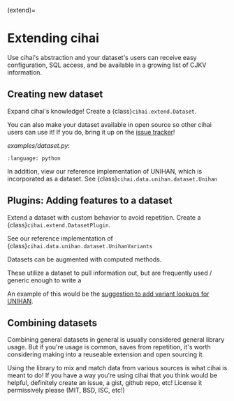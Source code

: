 (extend)=

# Extending cihai

Use cihai's abstraction and your dataset's users can receive easy configuration,
SQL access, and be available in a growing list of CJKV information.

## Creating new dataset

Expand cihai's knowledge! Create a {class}`cihai.extend.Dataset`.

You can also make your dataset available in open source so other cihai
users can use it! If you do, bring it up on the [issue tracker][issue tracker]!

_examples/dataset.py_:

```{literalinclude} ../examples/dataset.py
:language: python

```

In addition, view our reference implementation of UNIHAN, which is
incorporated as a dataset. See {class}`cihai.data.unihan.dataset.Unihan`

[issue tracker]: https://github.com/cihai/cihai/issues

## Plugins: Adding features to a dataset

Extend a dataset with custom behavior to avoid repetition.
Create a {class}`cihai.extend.DatasetPlugin`.

See our reference implementation of {class}`cihai.data.unihan.dataset.UnihanVariants`

Datasets can be augmented with computed methods.

These utilize a dataset to pull information out, but are frequently used /
generic enough to write a

An example of this would be the [suggestion to add variant lookups
for UNIHAN](https://github.com/cihai/cihai/pull/131).

## Combining datasets

Combining general datasets in general is usually considered general library
usage. But if you're usage is common, saves from repetition, it's worth
considering making into a reuseable extension and open sourcing it.

Using the library to mix and match data from various sources is what cihai
is meant to do! If you have a way you're using cihai that you think would
be helpful, definitely create an issue, a gist, github repo, etc! License
it permissively please (MIT, BSD, ISC, etc!)
